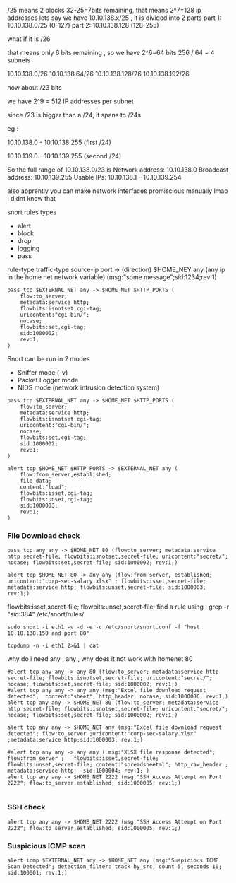 /25 means 2 blocks 
32-25=7bits remaining, that means 2^7=128 ip addresses 
lets say we have 10.10.138.x/25 , it is divided into 2 parts 
part 1: 10.10.138.0/25 (0-127)
part 2: 10.10.138.128 (128-255)

what if it is /26 

that means only 6 bits remaining , so we have 2^6=64 bits 
256 / 64 = 4 subnets 

10.10.138.0/26
10.10.138.64/26
10.10.138.128/26
10.10.138.192/26

now about /23 bits 

we have 2^9 = 512 IP addresses per subnet 

since /23 is bigger than a /24, it spans to /24s 

eg : 

10.10.138.0 - 10.10.138.255 (first /24)

10.10.139.0 - 10.10.139.255 (second /24)

So the full range of 10.10.138.0/23 is
Network address: 10.10.138.0
Broadcast address: 10.10.139.255
Usable IPs: 10.10.138.1 – 10.10.139.254

also apprently you can make network interfaces promiscious manually lmao i didnt know that 

snort rules types 
- alert 
- block 
- drop 
- logging 
- pass


rule-type traffic-type source-ip port -> (direction) $HOME_NEY any (any ip in the home net network variable) (msg:"some message";sid:1234;rev:1)


```
pass tcp $EXTERNAL_NET any -> $HOME_NET $HTTP_PORTS (
    flow:to_server;
    metadata:service http;
    flowbits:isnotset,cgi-tag;
    uricontent:"cgi-bin/";
    nocase;
    flowbits:set,cgi-tag;
    sid:1000002;
    rev:1;
)
```

Snort can be run in 2 modes 
- Sniffer mode  (-v)
- Packet Logger mode  
- NIDS mode (network intrusion detection system)



```
pass tcp $EXTERNAL_NET any -> $HOME_NET $HTTP_PORTS (
    flow:to_server;
    metadata:service http;
    flowbits:isnotset,cgi-tag;
    uricontent:"cgi-bin/";
    nocase;
    flowbits:set,cgi-tag;
    sid:1000002;
    rev:1;
)
```


```
alert tcp $HOME_NET $HTTP_PORTS -> $EXTERNAL_NET any (
    flow:from_server,established;
    file_data;
    content:"load";
    flowbits:isset,cgi-tag;
    flowbits:unset,cgi-tag;
    sid:1000003;
    rev:1;
)
```


### File Download check 

```
pass tcp any any -> $HOME_NET 80 (flow:to_server; metadata:service http secret-file; flowbits:isnotset,secret-file; uricontent:"secret/"; nocase; flowbits:set,secret-file; sid:1000002; rev:1;)
```


```
alert tcp $HOME_NET 80 -> any any (flow:from_server, established; uricontent:"corp-sec-salary.xlsx" ; flowbits:isset,secret-file; metadata:service http; flowbits:unset,secret-file; sid:1000003; rev:1;)
```
flowbits:isset,secret-file; flowbits:unset,secret-file;
find a rule using : grep -r "sid:384" /etc/snort/rules/

```
sudo snort -i eth1 -v -d -e -c /etc/snort/snort.conf -f "host 10.10.138.150 and port 80"
```

```
tcpdump -n -i eth1 2>&1 | cat
```

why do i need any , any , why does it not work with homenet 80 

```
#alert tcp any any -> any 80 (flow:to_server; metadata:service http secret-file; flowbits:isnotset,secret-file; uricontent:"secret/"; nocase; flowbits:set,secret-file; sid:1000002; rev:1;)
#alert tcp any any -> any any (msg:"Excel file download request detected";  content:"sheet"; http_header; nocase; sid:1000006; rev:1;)
alert tcp any any -> $HOME_NET 80 (flow:to_server; metadata:service http secret-file; flowbits:isnotset,secret-file; uricontent:"secret/"; nocase; flowbits:set,secret-file; sid:1000002; rev:1;)

alert tcp any any -> $HOME_NET any (msg:"Excel file download request detected"; flow:to_server ;uricontent:"corp-sec-salary.xlsx" ;metadata:service http;sid:1000003; rev:1;)

#alert tcp any any -> any any ( msg:"XLSX file response detected"; flow:from_server ;   flowbits:isset,secret-file; flowbits:unset,secret-file; content:"spreadsheetml"; http_raw_header ; metadata:service http;  sid:1000004; rev:1; )
alert tcp any any -> $HOME_NET 2222 (msg:"SSH Access Attempt on Port 2222"; flow:to_server,established; sid:1000005; rev:1;)


```

### SSH check

```
alert tcp any any -> $HOME_NET 2222 (msg:"SSH Access Attempt on Port 2222"; flow:to_server,established; sid:1000005; rev:1;)
```

### Suspicious ICMP scan 

```
alert icmp $EXTERNAL_NET any -> $HOME_NET any (msg:"Suspicious ICMP Scan Detected"; detection_filter: track by_src, count 5, seconds 10; sid:100001; rev:1;)
```